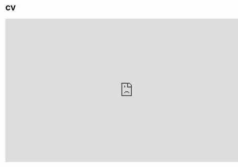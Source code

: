 # cv
<iframe style="border: 1px solid rgba(0, 0, 0, 0.1);" width="800" height="450" src="https://embed.figma.com/design/1X4UeNaZCtuMVr9TWDM4QD/%D0%9F%D1%80%D0%BE%D0%B5%D0%BA%D1%824?node-id=0-1&embed-host=share" allowfullscreen></iframe>
